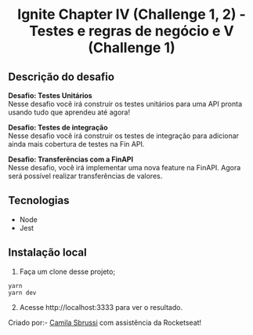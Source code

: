 <h1 align="center"> Ignite Chapter IV (Challenge 1, 2)  - Testes e regras de negócio e V (Challenge 1) </h1>


## Descrição do desafio
<strong>Desafio: Testes Unitários</strong></br>
Nesse desafio você irá construir os testes unitários para uma API pronta usando tudo que aprendeu até agora!

<strong>Desafio: Testes de integração</strong></br>
Nesse desafio você irá construir os testes de integração para adicionar ainda mais cobertura de testes na Fin API.

<strong>Desafio: Transferências com a FinAPI </strong></br>
Nesse desafio, você irá implementar uma nova feature na FinAPI. Agora será possível realizar transferências de valores.


##  Tecnologias
- Node
- Jest

## Instalação local
1. Faça um clone desse projeto;

  ```
  yarn
  yarn dev

  ``` 
 2. Acesse http://localhost:3333 para ver o resultado.
  
  
Criado por:- [Camila Sbrussi](https://github.com/camisbrussi/) com assistência da Rocketseat!
